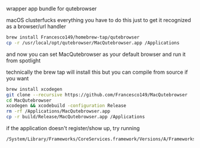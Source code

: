 wrapper app bundle for qutebrowser

macOS clusterfucks everything you have to do this just to get
it recognized as a browser/url handler

```sh
brew install Francesco149/homebrew-tap/qutebrowser
cp -r /usr/local/opt/qutebrowser/MacQutebrowser.app /Applications
```

and now you can set MacQutebrowser as your default browser and
run it from spotlight

technically the brew tap will install this but you can compile
from source if you want

```sh
brew install xcodegen
git clone --recursive https://github.com/Francesco149/MacQutebrowser
cd MacQutebrowser
xcodegen && xcodebuild -configuration Release
rm -rf /Applications/MacQutebrowser.app
cp -r build/Release/MacQutebrowser.app /Applications
```

if the application doesn't register/show up, try running

```sh
/System/Library/Frameworks/CoreServices.framework/Versions/A/Frameworks/LaunchServices.framework/Versions/A/Support/lsregister -kill -r -domain local -domain system -domain user
```
